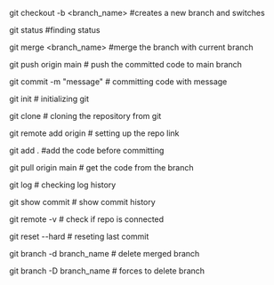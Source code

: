 git checkout -b <branch_name> #creates a new branch and switches

git status #finding status

git merge <branch_name> #merge the branch with current branch

git push origin main # push the committed code to main branch

git commit -m "message" # committing code with message

git init # initializing git

git clone <repository name> # cloning the repository from git

git remote add origin <url> # setting up the repo link

git add . #add the code before committing

git pull origin main # get the code from the branch

git log # checking log history

git show commit # show commit history

git remote -v # check if repo is connected

git reset --hard <commit> # reseting last commit

git branch -d branch_name # delete merged branch

git branch -D branch_name # forces to delete branch
